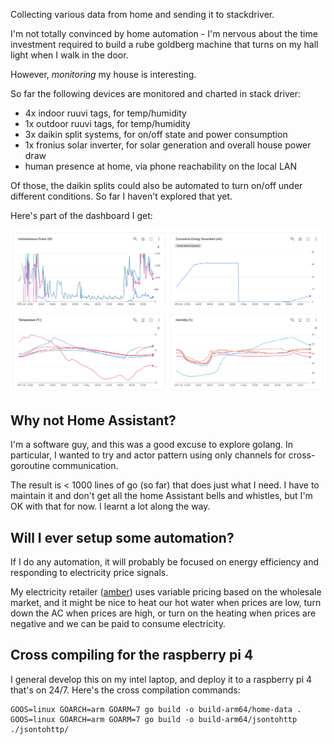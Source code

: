 Collecting various data from home and sending it to stackdriver.

I'm not totally convinced by home automation - I'm nervous about the time
investment required to build a rube goldberg machine that turns on my hall
light when I walk in the door.

However, *monitoring* my house is interesting.

So far the following devices are monitored and charted in stack driver:

* 4x indoor ruuvi tags, for temp/humidity 
* 1x outdoor ruuvi tags, for temp/humidity 
* 3x daikin split systems, for on/off state and power consumption
* 1x fronius solar inverter, for solar generation and overall house power draw 
* human presence at home, via phone reachability on the local LAN

Of those, the daikin splits could also be automated to turn on/off under
different conditions. So far I haven't explored that yet.

Here's part of the dashboard I get:

![stackdriver dashboard](/images/dashboard.png)

## Why not Home Assistant?

I'm a software guy, and this was a good excuse to explore golang. In particular,
I wanted to try and actor pattern using only channels for cross-goroutine
communication.

The result is < 1000 lines of go (so far) that does just what I need. I have to
maintain it and don't get all the home Assistant bells and whistles, but I'm OK
with that for now. I learnt a lot along the way.

## Will I ever setup some automation?

If I do any automation, it will probably be focused on energy efficiency and
responding to electricity price signals.

My electricity retailer ([amber](https://www.amberelectric.com.au/)) uses
variable pricing based on the wholesale market, and it might be nice to heat
our hot water when prices are low, turn down the AC when prices are high, or
turn on the heating when prices are negative and we can be paid to consume
electricity.

## Cross compiling for the raspberry pi 4

I general develop this on my intel laptop, and deploy it to a raspberry pi 4 that's on 24/7. Here's 
the cross compilation commands:

    GOOS=linux GOARCH=arm GOARM=7 go build -o build-arm64/home-data .
    GOOS=linux GOARCH=arm GOARM=7 go build -o build-arm64/jsontohttp ./jsontohttp/

